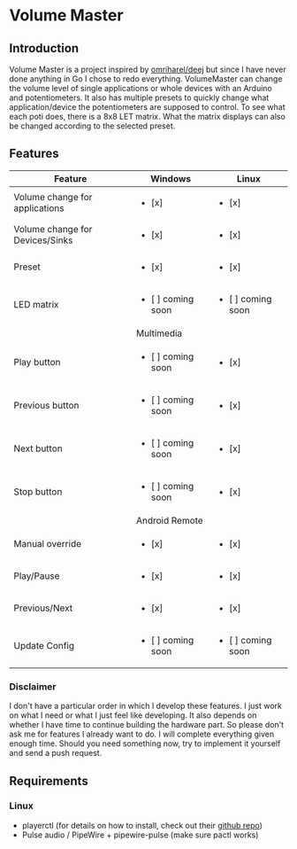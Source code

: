 # Volume Master

## Introduction

Volume Master is a project inspired by [omriharel/deej](https://github.com/omriharel/deej) but since I have never done
anything in Go I chose to redo everything.
VolumeMaster can change the volume level of single applications or whole devices with an Arduino and potentiometers. It
also has multiple presets to quickly change what application/device the potentiometers are supposed to control. To see
what each poti does, there is a 8x8 LET matrix. What the matrix displays can also be changed according to the selected
preset.

## Features

| Feature                         | Windows                            | Linux                              |
|---------------------------------|------------------------------------|------------------------------------| 
| Volume change for applications  | <ul><li>[x] </li></ul>             | <ul><li>[x] </li></ul>             |
| Volume change for Devices/Sinks | <ul><li>[x] </li></ul>             | <ul><li>[x] </li></ul>             |
| Preset                          | <ul><li>[x] </li></ul>             | <ul><li>[x] </li></ul>             |
| LED matrix                      | <ul><li>[ ] coming soon </li></ul> | <ul><li>[ ] coming soon </li></ul> |
|                                 | Multimedia                         |                                    | 
| Play button                     | <ul><li>[ ] coming soon </li></ul> | <ul><li>[x] </li></ul>             |
| Previous button                 | <ul><li>[ ] coming soon </li></ul> | <ul><li>[x] </li></ul>             |
| Next button                     | <ul><li>[ ] coming soon </li></ul> | <ul><li>[x] </li></ul>             |
| Stop button                     | <ul><li>[ ] coming soon </li></ul> | <ul><li>[x] </li></ul>             |
|                                 | Android Remote                     |                                    |
| Manual override                 | <ul><li>[x] </li></ul>             | <ul><li>[x] </li></ul>             |
| Play/Pause                      | <ul><li>[x] </li></ul>             | <ul><li>[x] </li></ul>             |
| Previous/Next                   | <ul><li>[x] </li></ul>             | <ul><li>[x] </li></ul>             |
| Update Config                   | <ul><li>[ ] coming soon </li></ul> | <ul><li>[ ] coming soon </li></ul> |

### Disclaimer

I don't have a particular order in which I develop these features. I just work on what I need or what I just feel like
developing. It also depends on whether I have time to continue building the hardware part. So please don't ask me for
features I already want to do. I will complete everything given enough time. Should you need something now, try to
implement it yourself and send a push request.

## Requirements

### Linux

- playerctl    (for details on how to install, check out their [github repo](https://github.com/altdesktop/playerctl))
- Pulse audio / PipeWire + pipewire-pulse (make sure pactl works)

